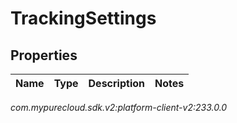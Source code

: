 # TrackingSettings


## Properties

| Name | Type | Description | Notes |
| ------------ | ------------- | ------------- | ------------- |




_com.mypurecloud.sdk.v2:platform-client-v2:233.0.0_
